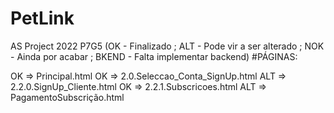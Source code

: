 # PetLink
AS Project 2022 P7G5
(OK - Finalizado ; ALT - Pode vir a ser alterado ; NOK - Ainda por acabar ; BKEND - Falta implementar backend)
#PÁGINAS:

OK => Principal.html
OK => 2.0.Seleccao_Conta_SignUp.html
ALT => 2.2.0.SignUp_Cliente.html
OK => 2.2.1.Subscricoes.html
ALT => PagamentoSubscrição.html

  
